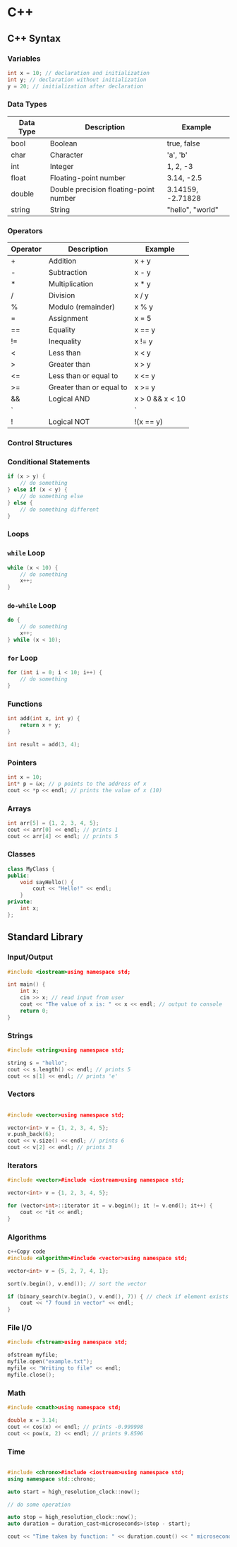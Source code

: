 # C++

## **C++ Syntax**

### **Variables**

```cpp
int x = 10; // declaration and initialization
int y; // declaration without initialization
y = 20; // initialization after declaration
```

### **Data Types**

| Data Type | Description | Example |
| --- | --- | --- |
| bool | Boolean | true, false |
| char | Character | 'a', 'b' |
| int | Integer | 1, 2, -3 |
| float | Floating-point number | 3.14, -2.5 |
| double | Double precision floating-point number | 3.14159, -2.71828 |
| string | String | "hello", "world" |

### **Operators**

| Operator | Description | Example |
| --- | --- | --- |
| + | Addition | x + y |
| - | Subtraction | x - y |
| * | Multiplication | x * y |
| / | Division | x / y |
| % | Modulo (remainder) | x % y |
| = | Assignment | x = 5 |
| == | Equality | x == y |
| != | Inequality | x != y |
| < | Less than | x < y |
| > | Greater than | x > y |
| <= | Less than or equal to | x <= y |
| >= | Greater than or equal to | x >= y |
| && | Logical AND | x > 0 && x < 10 |
| ` |  | ` |
| ! | Logical NOT | !(x == y) |

### **Control Structures**

### Conditional Statements

```cpp
if (x > y) {
    // do something
} else if (x < y) {
    // do something else
} else {
    // do something different
}

```

### Loops

### **`while` Loop**

```cpp
while (x < 10) {
    // do something
    x++;
}
```

### **`do-while` Loop**

```cpp
do {
    // do something
    x++;
} while (x < 10);
```

### **`for` Loop**

```cpp
for (int i = 0; i < 10; i++) {
    // do something
}
```

### **Functions**

```cpp
int add(int x, int y) {
    return x + y;
}

int result = add(3, 4);
```

### **Pointers**

```cpp
int x = 10;
int* p = &x; // p points to the address of x
cout << *p << endl; // prints the value of x (10)
```

### **Arrays**

```cpp
int arr[5] = {1, 2, 3, 4, 5};
cout << arr[0] << endl; // prints 1
cout << arr[4] << endl; // prints 5
```

### **Classes**

```cpp
class MyClass {
public:
    void sayHello() {
        cout << "Hello!" << endl;
    }
private:
    int x;
};
```

## Standard Library

### Input/Output

```cpp
#include <iostream>using namespace std;

int main() {
    int x;
    cin >> x; // read input from user
    cout << "The value of x is: " << x << endl; // output to console
    return 0;
}
```

### Strings

```cpp
#include <string>using namespace std;

string s = "hello";
cout << s.length() << endl; // prints 5
cout << s[1] << endl; // prints 'e'
```

### Vectors

```cpp

#include <vector>using namespace std;

vector<int> v = {1, 2, 3, 4, 5};
v.push_back(6);
cout << v.size() << endl; // prints 6
cout << v[2] << endl; // prints 3
```

### Iterators

```cpp
#include <vector>#include <iostream>using namespace std;

vector<int> v = {1, 2, 3, 4, 5};

for (vector<int>::iterator it = v.begin(); it != v.end(); it++) {
    cout << *it << endl;
}
```

### Algorithms

```cpp
c++Copy code
#include <algorithm>#include <vector>using namespace std;

vector<int> v = {5, 2, 7, 4, 1};

sort(v.begin(), v.end()); // sort the vector

if (binary_search(v.begin(), v.end(), 7)) { // check if element exists in vector
    cout << "7 found in vector" << endl;
}
```

### File I/O

```cpp
#include <fstream>using namespace std;

ofstream myfile;
myfile.open("example.txt");
myfile << "Writing to file" << endl;
myfile.close();
```

### Math

```cpp
#include <cmath>using namespace std;

double x = 3.14;
cout << cos(x) << endl; // prints -0.999998
cout << pow(x, 2) << endl; // prints 9.8596
```

### Time

```cpp

#include <chrono>#include <iostream>using namespace std;
using namespace std::chrono;

auto start = high_resolution_clock::now();

// do some operation

auto stop = high_resolution_clock::now();
auto duration = duration_cast<microseconds>(stop - start);

cout << "Time taken by function: " << duration.count() << " microseconds" << endl;
```
